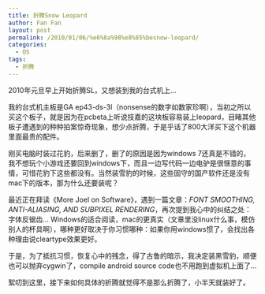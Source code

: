 ```yaml
---
title: 折腾Snow Leopard
author: Fan Fan
layout: post
permalink: /2010/01/06/%e6%8a%98%e8%85%besnow-leopard/
categories:
  - OS
tags:
  - 折腾
---
```

2010年元旦早上开始折腾SL，又想装到我的台式机上&#8230;

我的台式机主板是GA ep43-ds-3l（nonsense的数字如数家珍啊），当初之所以买这个板子，就是因为在pcbeta上听说技嘉的这块板容易装上leopard，目睹其他板子遭遇到的种种拍案惊奇现象，想少点折腾，于是乎话了800大洋买下这个机器里面最贵的配件。

刚买电脑时装过花豹，后来删了，删了的原因是因为windows 7还真是不错的，我不想玩个小游戏还要回到windows下，而且一边写代码一边电驴是很惬意的事情，可惜花豹下这些都没有。当然装雪豹的时候，这些固守的国产软件还是没有mac下的版本，那为什么还要装呢？

最近正在拜读《More Joel on Software》，遇到一篇文章：*FONT SMOOTHING, ANTI-ALIASING, AND SUBPIXEL RENDERING*，再次提到我心中的纠结之处：字体反锯齿&#8230; Windows的适合阅读，mac的更真实（文章里没linux什么事，模仿别人的杯具啊），哪种更好取决于你习惯哪种：如果你用windows惯了，会找出各种理由说cleartype效果更好。

于是，为了抵抗习惯，恢复心中的残念，得了古鲁的暗示，我决定装黑雪豹，顺便也可以抛弃cygwin了，compile android source code也不用跑到虚拟机上面了&#8230;

絮叨到这里，接下来如何具体的折腾就觉得不是那么折腾了，小半天就装好了。